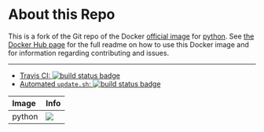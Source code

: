 # About this Repo

This is a fork of the Git repo of the Docker [official image](https://docs.docker.com/docker-hub/official_repos/) for [python](https://registry.hub.docker.com/_/python/). See [the Docker Hub page](https://registry.hub.docker.com/_/python/) for the full readme on how to use this Docker image and for information regarding contributing and issues.

---

-	[Travis CI:
	![build status badge](https://img.shields.io/travis/pymor/docker-python/master.svg)](https://travis-ci.org/pymor/docker-python/branches)
-	[Automated `update.sh`:
	![build status badge](https://doi-janky.infosiftr.net/job/update.sh/job/python/badge/icon)](https://doi-janky.infosiftr.net/job/update.sh/job/python)

<!-- THIS FILE IS GENERATED BY https://github.com/docker-library/docs/blob/master/generate-repo-stub-readme.sh -->

| Image  | Info |
| :----- | :--- |
| python | [![](https://images.microbadger.com/badges/image/pymor/python.svg)](https://microbadger.com/images/pymor/python "python base images") |
